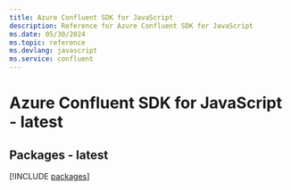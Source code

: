 ```yaml
---
title: Azure Confluent SDK for JavaScript
description: Reference for Azure Confluent SDK for JavaScript
ms.date: 05/30/2024
ms.topic: reference
ms.devlang: javascript
ms.service: confluent
---
```

# Azure Confluent SDK for JavaScript - latest
## Packages - latest
[!INCLUDE [packages](confluent-index.md)]